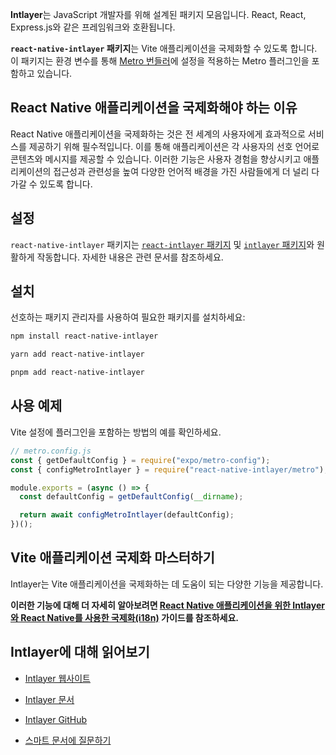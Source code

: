 **Intlayer**는 JavaScript 개발자를 위해 설계된 패키지 모음입니다. React, React, Express.js와 같은 프레임워크와 호환됩니다.

**`react-native-intlayer` 패키지**는 Vite 애플리케이션을 국제화할 수 있도록 합니다. 이 패키지는 환경 변수를 통해 [Metro 번들러](https://docs.expo.dev/guides/customizing-metro/)에 설정을 적용하는 Metro 플러그인을 포함하고 있습니다.

## React Native 애플리케이션을 국제화해야 하는 이유

React Native 애플리케이션을 국제화하는 것은 전 세계의 사용자에게 효과적으로 서비스를 제공하기 위해 필수적입니다. 이를 통해 애플리케이션은 각 사용자의 선호 언어로 콘텐츠와 메시지를 제공할 수 있습니다. 이러한 기능은 사용자 경험을 향상시키고 애플리케이션의 접근성과 관련성을 높여 다양한 언어적 배경을 가진 사람들에게 더 널리 다가갈 수 있도록 합니다.

## 설정

`react-native-intlayer` 패키지는 [`react-intlayer` 패키지](https://github.com/aymericzip/intlayer/blob/main/docs/ko/packages/react-intlayer/index.md) 및 [`intlayer` 패키지](https://github.com/aymericzip/intlayer/blob/main/docs/ko/packages/intlayer/index.md)와 원활하게 작동합니다. 자세한 내용은 관련 문서를 참조하세요.

## 설치

선호하는 패키지 관리자를 사용하여 필요한 패키지를 설치하세요:

```bash packageManager="npm"
npm install react-native-intlayer
```

```bash packageManager="yarn"
yarn add react-native-intlayer
```

```bash packageManager="pnpm"
pnpm add react-native-intlayer
```

## 사용 예제

Vite 설정에 플러그인을 포함하는 방법의 예를 확인하세요.

```js
// metro.config.js
const { getDefaultConfig } = require("expo/metro-config");
const { configMetroIntlayer } = require("react-native-intlayer/metro");

module.exports = (async () => {
  const defaultConfig = getDefaultConfig(__dirname);

  return await configMetroIntlayer(defaultConfig);
})();
```

## Vite 애플리케이션 국제화 마스터하기

Intlayer는 Vite 애플리케이션을 국제화하는 데 도움이 되는 다양한 기능을 제공합니다.

**이러한 기능에 대해 더 자세히 알아보려면 [React Native 애플리케이션을 위한 Intlayer와 React Native를 사용한 국제화(i18n)](https://github.com/aymericzip/intlayer/blob/main/docs/ko/intlayer_with_react_native+expo.md) 가이드를 참조하세요.**

## Intlayer에 대해 읽어보기

- [Intlayer 웹사이트](https://intlayer.org)
- [Intlayer 문서](https://intlayer.org/docs)
- [Intlayer GitHub](https://github.com/aymericzip/intlayer)

- [스마트 문서에 질문하기](https://intlayer.org/docs/chat)
